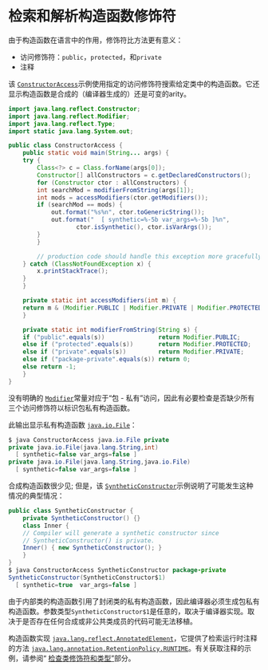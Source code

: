 # 检索和解析构造函数修饰符

由于构造函数在语言中的作用，修饰符比方法更有意义：

- 访问修饰符：`public`，`protected`，和`private`
- 注释

该 [`ConstructorAccess`](example/ConstructorAccess.java)示例使用指定的访问修饰符搜索给定类中的构造函数。它还显示构造函数是合成的（编译器生成的）还是可变的arity。

```java
import java.lang.reflect.Constructor;
import java.lang.reflect.Modifier;
import java.lang.reflect.Type;
import static java.lang.System.out;

public class ConstructorAccess {
    public static void main(String... args) {
	try {
	    Class<?> c = Class.forName(args[0]);
	    Constructor[] allConstructors = c.getDeclaredConstructors();
	    for (Constructor ctor : allConstructors) {
		int searchMod = modifierFromString(args[1]);
		int mods = accessModifiers(ctor.getModifiers());
		if (searchMod == mods) {
		    out.format("%s%n", ctor.toGenericString());
		    out.format("  [ synthetic=%-5b var_args=%-5b ]%n",
			       ctor.isSynthetic(), ctor.isVarArgs());
		}
	    }

        // production code should handle this exception more gracefully
	} catch (ClassNotFoundException x) {
	    x.printStackTrace();
	}
    }

    private static int accessModifiers(int m) {
	return m & (Modifier.PUBLIC | Modifier.PRIVATE | Modifier.PROTECTED);
    }

    private static int modifierFromString(String s) {
	if ("public".equals(s))               return Modifier.PUBLIC;
	else if ("protected".equals(s))       return Modifier.PROTECTED;
	else if ("private".equals(s))         return Modifier.PRIVATE;
	else if ("package-private".equals(s)) return 0;
	else return -1;
    }
}
```

没有明确的 [`Modifier`](https://docs.oracle.com/javase/8/docs/api/java/lang/reflect/Modifier.html)常量对应于“包 - 私有”访问，因此有必要检查是否缺少所有三个访问修饰符以标识包私有构造函数。

此输出显示私有构造函数 [`java.io.File`](https://docs.oracle.com/javase/8/docs/api/java/io/File.html)：

```java
$ java ConstructorAccess java.io.File private
private java.io.File(java.lang.String,int)
  [ synthetic=false var_args=false ]
private java.io.File(java.lang.String,java.io.File)
  [ synthetic=false var_args=false ]
```

合成构造函数很少见; 但是，该 [`SyntheticConstructor`](example/SyntheticConstructor.java)示例说明了可能发生这种情况的典型情况：

```java
public class SyntheticConstructor {
    private SyntheticConstructor() {}
    class Inner {
	// Compiler will generate a synthetic constructor since
	// SyntheticConstructor() is private.
	Inner() { new SyntheticConstructor(); }
    }
}
$ java ConstructorAccess SyntheticConstructor package-private
SyntheticConstructor(SyntheticConstructor$1)
  [ synthetic=true  var_args=false ]
```

由于内部类的构造函数引用了封闭类的私有构造函数，因此编译器必须生成包私有构造函数。参数类型`SyntheticConstructor$1`是任意的，取决于编译器实现。取决于是否存在任何合成或非公共类成员的代码可能无法移植。

构造函数实现 [`java.lang.reflect.AnnotatedElement`](https://docs.oracle.com/javase/8/docs/api/java/lang/reflect/AnnotatedElement.html)，它提供了检索运行时注释的方法 [`java.lang.annotation.RetentionPolicy.RUNTIME`](https://docs.oracle.com/javase/8/docs/api/java/lang/annotation/RetentionPolicy.html#RUNTIME)。有关获取注释的示例，请参阅“ [检查类修饰符和类型”](../class/classModifiers.html)部分。